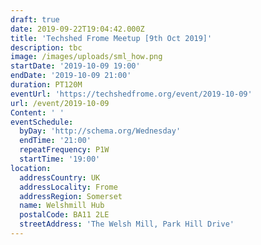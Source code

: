 ```yaml
---
draft: true
date: 2019-09-22T19:04:42.000Z
title: 'Techshed Frome Meetup [9th Oct 2019]'
description: tbc
image: /images/uploads/sml_how.png
startDate: '2019-10-09 19:00'
endDate: '2019-10-09 21:00'
duration: PT120M
eventUrl: 'https://techshedfrome.org/event/2019-10-09'
url: /event/2019-10-09
Content: ' '
eventSchedule:
  byDay: 'http://schema.org/Wednesday'
  endTime: '21:00'
  repeatFrequency: P1W
  startTime: '19:00'
location:
  addressCountry: UK
  addressLocality: Frome
  addressRegion: Somerset
  name: Welshmill Hub
  postalCode: BA11 2LE
  streetAddress: 'The Welsh Mill, Park Hill Drive'
---
```


